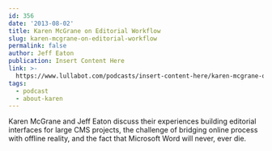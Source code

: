 ```yaml
---
id: 356
date: '2013-08-02'
title: Karen McGrane on Editorial Workflow
slug: karen-mcgrane-on-editorial-workflow
permalink: false
author: Jeff Eaton
publication: Insert Content Here
link: >-
  https://www.lullabot.com/podcasts/insert-content-here/karen-mcgrane-on-editorial-workflow
tags:
  - podcast
  - about-karen
---
```

Karen McGrane and Jeff Eaton discuss their experiences building editorial interfaces for large CMS projects, the challenge of bridging online process with offline reality, and the fact that Microsoft Word will never, ever die.
